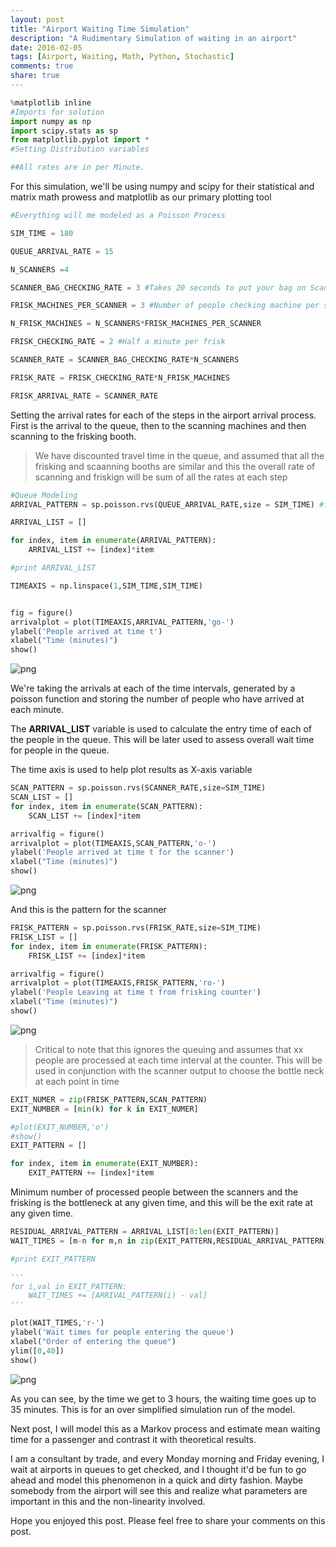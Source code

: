 ```yaml
---
layout: post
title: "Airport Waiting Time Simulation"
description: "A Rudimentary Simulation of waiting in an airport"
date: 2016-02-05
tags: [Airport, Waiting, Math, Python, Stochastic]
comments: true
share: true
---
```

```python
%matplotlib inline
#Imports for solution
import numpy as np
import scipy.stats as sp
from matplotlib.pyplot import *
#Setting Distribution variables

##All rates are in per Minute.
```

For this simulation, we'll be using numpy and scipy for their statistical and matrix math prowess and matplotlib as our primary plotting tool


```python
#Everything will me modeled as a Poisson Process

SIM_TIME = 180

QUEUE_ARRIVAL_RATE = 15

N_SCANNERS =4

SCANNER_BAG_CHECKING_RATE = 3 #Takes 20 seconds to put your bag on Scanner

FRISK_MACHINES_PER_SCANNER = 3 #Number of people checking machine per scanner

N_FRISK_MACHINES = N_SCANNERS*FRISK_MACHINES_PER_SCANNER

FRISK_CHECKING_RATE = 2 #Half a minute per frisk

SCANNER_RATE = SCANNER_BAG_CHECKING_RATE*N_SCANNERS

FRISK_RATE = FRISK_CHECKING_RATE*N_FRISK_MACHINES

FRISK_ARRIVAL_RATE = SCANNER_RATE

```

Setting the arrival rates for each of the steps in the airport arrival process. First is the arrival to the queue, then to the scanning machines and then scanning to the frisking booth.

>We have discounted travel time in the queue, and assumed that all the frisking and scaanning booths are similar and this the overall rate of scanning and friskign will be sum of all the rates at each step


```python
#Queue Modeling
ARRIVAL_PATTERN = sp.poisson.rvs(QUEUE_ARRIVAL_RATE,size = SIM_TIME) #for an hour

ARRIVAL_LIST = []

for index, item in enumerate(ARRIVAL_PATTERN):
    ARRIVAL_LIST += [index]*item

#print ARRIVAL_LIST

TIMEAXIS = np.linspace(1,SIM_TIME,SIM_TIME)


fig = figure()
arrivalplot = plot(TIMEAXIS,ARRIVAL_PATTERN,'go-')
ylabel('People arrived at time t')
xlabel("Time (minutes)")
show()
```


![png]({{site.url}}/assets/images/AirportWaiting/Airport%20Waiting%20Time_5_0.png)


We're taking the arrivals at each of the time intervals, generated by a poisson function and storing the number of people who have arrived at each minute.

The **ARRIVAL_LIST** variable is used to calculate the entry time of each of the people in the queue. This will be later used to assess overall wait time for people in the queue.

The time axis is used to help plot results as X-axis variable


```python
SCAN_PATTERN = sp.poisson.rvs(SCANNER_RATE,size=SIM_TIME)
SCAN_LIST = []
for index, item in enumerate(SCAN_PATTERN):
    SCAN_LIST += [index]*item

arrivalfig = figure()
arrivalplot = plot(TIMEAXIS,SCAN_PATTERN,'o-')
ylabel('People arrived at time t for the scanner')
xlabel("Time (minutes)")
show()
```


![png]({{site.url}}/assets/images/AirportWaiting/Airport%20Waiting%20Time_7_0.png)


And this is the pattern for the scanner


```python
FRISK_PATTERN = sp.poisson.rvs(FRISK_RATE,size=SIM_TIME)
FRISK_LIST = []
for index, item in enumerate(FRISK_PATTERN):
    FRISK_LIST += [index]*item

arrivalfig = figure()
arrivalplot = plot(TIMEAXIS,FRISK_PATTERN,'ro-')
ylabel('People Leaving at time t from frisking counter')
xlabel("Time (minutes)")
show()
```


![png]({{site.url}}/assets/images/AirportWaiting/Airport%20Waiting%20Time_9_0.png)


>Critical to note that this ignores the queuing and assumes that xx people are processed at each time interval at the counter. This will be used in conjunction with the scanner output to choose the bottle neck at each point in time


```python
EXIT_NUMER = zip(FRISK_PATTERN,SCAN_PATTERN)
EXIT_NUMBER = [min(k) for k in EXIT_NUMER]

#plot(EXIT_NUMBER,'o')
#show()
EXIT_PATTERN = []

for index, item in enumerate(EXIT_NUMBER):
    EXIT_PATTERN += [index]*item

```

Minimum number of processed people between the scanners and the frisking is the bottleneck at any given time, and this will be the exit rate at any given time.


```python
RESIDUAL_ARRIVAL_PATTERN = ARRIVAL_LIST[0:len(EXIT_PATTERN)]    
WAIT_TIMES = [m-n for m,n in zip(EXIT_PATTERN,RESIDUAL_ARRIVAL_PATTERN)]

#print EXIT_PATTERN

'''
for i,val in EXIT_PATTERN:
    WAIT_TIMES += [ARRIVAL_PATTERN(i) - val]
'''

plot(WAIT_TIMES,'r-')
ylabel('Wait times for people entering the queue')
xlabel("Order of entering the queue")
ylim([0,40])
show()
```


![png]({{site.url}}/assets/images/AirportWaiting/Airport%20Waiting%20Time_13_0.png)


As you can see, by the time we get to 3 hours, the waiting time goes up to 35 minutes. This is for an over simplified simulation run of the model.

Next post, I will model this as a Markov process and estimate mean waiting time for a passenger and contrast it with theoretical results.


I am a consultant by trade, and every Monday morning and Friday evening, I wait at airports in queues to get checked, and I thought it'd be fun to go ahead and model this phenomenon in a quick and dirty fashion. Maybe somebody from the airport will see this and realize what parameters are important in this and the non-linearity involved.


Hope you enjoyed this post. Please feel free to share your comments on this post.
